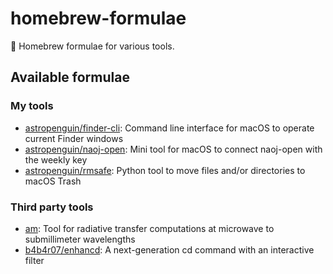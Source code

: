 # homebrew-formulae

:beer: Homebrew formulae for various tools.

## Available formulae

### My tools

+ [astropenguin/finder-cli](https://github.com/astropenguin/finder-cli): Command line interface for macOS to operate current Finder windows
+ [astropenguin/naoj-open](https://github.com/astropenguin/naoj-open): Mini tool for macOS to connect naoj-open with the weekly key
+ [astropenguin/rmsafe](https://github.com/astropenguin/rmsafe): Python tool to move files and/or directories to macOS Trash

### Third party tools

+ [am](https://www.cfa.harvard.edu/~spaine/am/index.html): Tool for radiative transfer computations at microwave to submillimeter wavelengths
+ [b4b4r07/enhancd](https://github.com/b4b4r07/enhancd): A next-generation cd command with an interactive filter
